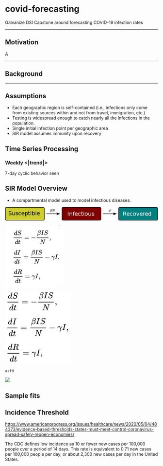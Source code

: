 # covid-forecasting
Galvanize DSI Capstone around forecasting COVID-19 infection rates

---
## Motivation

A

---
## Background


---
## Assumptions
- Each geographic region is self-contained (i.e., infections only come from existing sources within and not from travel, immigration, etc.)
- Testing is widespread enough to catch nearly all the infections in the population. 
- Single initial infection point per geographic area
- SIR model assumes immunity upon recovery

## Time Series Processing

### Weekly <|trend|>

7-day cyclic behavior seen


## SIR Model Overview
 - A compartmental model used to model infectious diseases.

![alt text](/images/SIR_Flow_Diagram.png "SIR Model Flow")

![alt text](/images/SIR-equations.png "SIR Equations")

![alt text](/images/SIR.png "SIR Equations")

`asfd`

<img src="https://render.githubusercontent.com/render/math?math=e^{i %2B\pi} =x%2B1">

## Sample fits

## Incidence Threshold

https://www.americanprogress.org/issues/healthcare/news/2020/05/04/484373/evidence-based-thresholds-states-must-meet-control-coronavirus-spread-safely-reopen-economies/

The CDC defines low incidence as 10 or fewer new cases per 100,000 people over a period of 14 days. This rate is equivalent to 0.71 new cases per 100,000 people per day, or about 2,300 new cases per day in the United States.